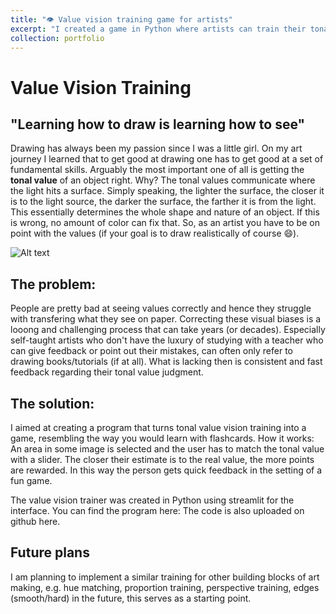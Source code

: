 ```yaml
---
title: "👁 Value vision training game for artists"
excerpt: "I created a game in Python where artists can train their tonal values to improve their realistic drawing and painting skills "
collection: portfolio
---
```

# Value Vision Training

## "Learning how to draw is learning how to see"

Drawing has always been my passion since I was a little girl. On my art journey I learned that to get good at drawing one has to get good at a set of fundamental skills. Arguably the most important one of all is getting the **tonal value** of an object right. Why? The tonal values communicate where the light hits a surface. Simply speaking, the lighter the surface, the closer it is to the light source, the darker the surface, the farther it is from the light. This essentially determines the whole shape and nature of an object. If this is wrong, no amount of color can fix that. So, as an artist you have to be on point with the values (if your goal is to draw realistically of course 😄).

![Alt text](Drawing.png)

## The problem:
 People are pretty bad at seeing values correctly and hence they struggle with transfering what they see on paper. Correcting these visual biases is a looong and challenging process that can take years (or decades). Especially self-taught artists who don't have the luxury of studying with a teacher who can give feedback or point out their mistakes, can often only refer to drawing books/tutorials (if at all). What is lacking then is consistent and fast feedback regarding their tonal value judgment. 

## The solution:
I aimed at creating a program that turns tonal value vision training into a game, resembling the way you would learn with flashcards. How it works: An area in some image is selected and the user has to match the tonal value with a slider. The closer their estimate is to the real value, the more points are rewarded. In this way the person gets quick feedback in the setting of a fun game.

The value vision trainer was created in Python using streamlit for the interface. You can find the program here:
The code is also uploaded on github here.

## Future plans
I am planning to implement a similar training for other building blocks of art making, e.g. hue matching, proportion training, perspective training, edges (smooth/hard) in the future, this serves as a starting point.